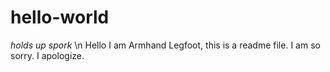 # hello-world
*holds up spork* \n
Hello I am Armhand Legfoot, this is a readme file. I am so sorry. I apologize.
